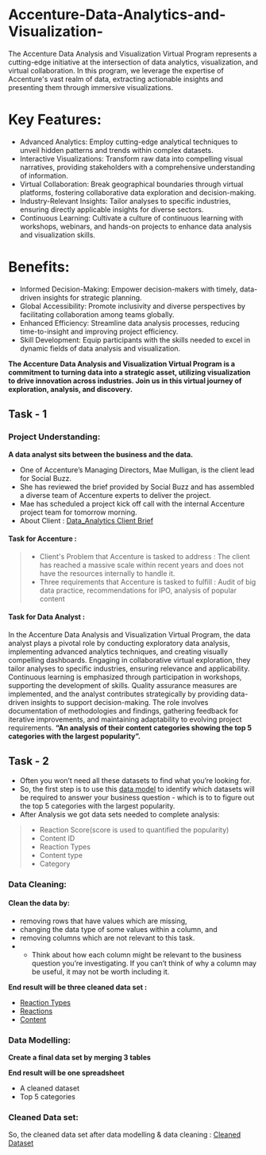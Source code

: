 # Accenture-Data-Analytics-and-Visualization-
The Accenture Data Analysis and Visualization Virtual Program represents a cutting-edge initiative at the intersection of data analytics, visualization, and virtual collaboration. In this program, we leverage the expertise of Accenture's vast realm of data, extracting actionable insights and presenting them through immersive visualizations.<br>
# Key Features:

- Advanced Analytics: Employ cutting-edge analytical techniques to unveil hidden patterns and trends within complex datasets.
- Interactive Visualizations: Transform raw data into compelling visual narratives, providing stakeholders with a comprehensive understanding of information.
- Virtual Collaboration: Break geographical boundaries through virtual platforms, fostering collaborative data exploration and decision-making.
- Industry-Relevant Insights: Tailor analyses to specific industries, ensuring directly applicable insights for diverse sectors.
- Continuous Learning: Cultivate a culture of continuous learning with workshops, webinars, and hands-on projects to enhance data analysis and visualization skills.

# Benefits:

- Informed Decision-Making: Empower decision-makers with timely, data-driven insights for strategic planning.
- Global Accessibility: Promote inclusivity and diverse perspectives by facilitating collaboration among teams globally.
- Enhanced Efficiency: Streamline data analysis processes, reducing time-to-insight and improving project efficiency.
- Skill Development: Equip participants with the skills needed to excel in dynamic fields of data analysis and visualization.

**The Accenture Data Analysis and Visualization Virtual Program is a commitment to turning data into a strategic asset, utilizing visualization to drive innovation across industries. Join us in this virtual journey of exploration, analysis, and discovery.**

## Task - 1
### Project Understanding:
**A data analyst sits between the business and the data.**

 - One of Accenture’s Managing Directors, Mae Mulligan, is the client lead for Social Buzz.
 - She has reviewed the brief provided by Social Buzz and has assembled a diverse team of Accenture experts to deliver the project.
 - Mae has scheduled a project kick off call with the internal Accenture project team for tomorrow morning.
 - About Client : [Data_Analytics Client Brief](https://github.com/gauravtailor8520/Accenture-Data-Analytics-and-Visualization./blob/ce23ad389c9dd3ae9cdd636c0269dfee480a1f72/Data_Analytics%20Client%20Brief.pdf)

#### Task for Accenture : 

 >- Client's Problem that Accenture is tasked to address : The client has reached a massive scale within recent years and does not have the resources internally to handle it.
 >- Three requirements that Accenture is tasked to fulfill : Audit of big data practice, recommendations for IPO, analysis of popular content
 
 #### Task for Data Analyst :
In the Accenture Data Analysis and Visualization Virtual Program, the data analyst plays a pivotal role by conducting exploratory data analysis, implementing advanced analytics techniques, and creating visually compelling dashboards. Engaging in collaborative virtual exploration, they tailor analyses to specific industries, ensuring relevance and applicability. Continuous learning is emphasized through participation in workshops, supporting the development of skills. Quality assurance measures are implemented, and the analyst contributes strategically by providing data-driven insights to support decision-making. The role involves documentation of methodologies and findings, gathering feedback for iterative improvements, and maintaining adaptability to evolving project requirements. **“An analysis of their content categories showing the top 5 categories with the largest popularity”.** 

## Task - 2
 - Often you won’t need all these datasets to find what you’re looking for.
 - So, the first step is to use this [data model](https://github.com/gauravtailor8520/Accenture-Data-Analytics-and-Visualization./blob/ce23ad389c9dd3ae9cdd636c0269dfee480a1f72/Data%20model.pdf) to identify which datasets will be required to answer your business question - which is to to figure out the top 5 categories with the largest popularity.
 - After Analysis we got data sets needed to complete analysis:
 >- Reaction Score(score is used to quantified the popularity)
 >- Content ID
 >- Reaction Types
 >- Content type
 >- Category
 
### Data Cleaning:
#### Clean the data by:
 - removing rows that have values which are missing,
 - changing the data type of some values within a column, and
 - removing columns which are not relevant to this task.
 - - Think about how each column might be relevant to the business question you’re investigating. If you can’t think of why a column may be useful, it may not be worth including it.

**End result will be three cleaned data set :**
 - [Reaction Types](https://github.com/gauravtailor8520/Accenture-Data-Analytics-and-Visualization./blob/ce23ad389c9dd3ae9cdd636c0269dfee480a1f72/ReactionTypes.csv)
 - [Reactions](https://github.com/gauravtailor8520/Accenture-Data-Analytics-and-Visualization./blob/ce23ad389c9dd3ae9cdd636c0269dfee480a1f72/Reactions.csv)
 - [Content](https://github.com/gauravtailor8520/Accenture-Data-Analytics-and-Visualization./blob/ce23ad389c9dd3ae9cdd636c0269dfee480a1f72/Content.csv)

### Data Modelling:

**Create a final data set by merging 3 tables**

**End result will be one spreadsheet**
 - A cleaned dataset
 - Top 5 categories
 
 ### Cleaned Data set:
 So, the cleaned data set after data modelling & data cleaning : [Cleaned Dataset](https://github.com/Sinhaaz/Accenture-Data-Analytics-and-Visualization-Virtual-Internship/blob/main/Cleaned%20Dataset.xlsx)
 
